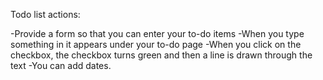 Todo list actions:

-Provide a form so that you can enter your to-do items
-When you type something in it appears under your to-do page
-When you click on the checkbox, the checkbox turns green and then a line is drawn through the text 
-You can add dates.
